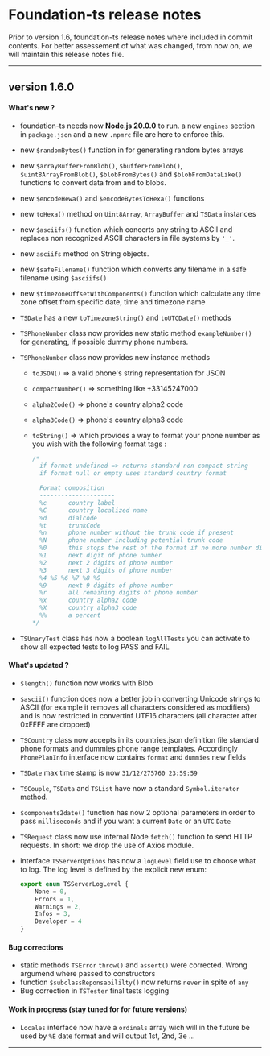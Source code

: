 # Foundation-ts release notes

Prior to version 1.6, foundation-ts release notes where included in commit contents. For better assessement of what was changed, from now on, we will maintain this release notes file.



<hr/>

## version 1.6.0

#### What's new ?

- foundation-ts needs now **Node.js 20.0.0** to run. a new `engines` section in `package.json` and a new `.npmrc` file are here to enforce this.

- new `$randomBytes()` function in for generating random bytes arrays

- new `$arrayBufferFromBlob()`,  `$bufferFromBlob()`, `$uint8ArrayFromBlob()`, `$blobFromBytes()` and  `$blobFromDataLike()` functions to convert data from and to blobs.

- new `$encodeHewa()` and `$encodeBytesToHexa()` functions

- new `toHexa()` method on `Uint8Array`, `ArrayBuffer` and `TSData` instances

- new `$asciifs()` function which concerts any string to ASCII and replaces non recognized ASCII characters in file systems by `'_'`.

- new `asciifs` method on String objects.

- new `$safeFilename()` function which converts any filename in a safe filename using `$asciifs()`

- new `$timezoneOffsetWithComponents()` function which calculate any time zone offset from specific date, time and timezone name

- `TSDate` has a new `toTimezoneString()` and `toUTCDate()` methods

- `TSPhoneNumber` class now provides new static method `exampleNumber()` for generating, if possible dummy phone numbers.

- `TSPhoneNumber` class now provides new instance methods

  - `toJSON()` => a valid phone's string representation for JSON

  - `compactNumber()` => something like +33145247000

  - `alpha2Code()` => phone's country alpha2 code

  - `alpha3Code()` => phone's country alpha3 code

  - `toString()` => which provides a way to format your phone number as you wish with the following format tags :

    ```typescript
    /*
      if format undefined => returns standard non compact string
      if format null or empty uses standard country format
    
      Format composition
      ---------------------
      %c      country label
      %C      country localized name
      %d      dialcode
      %t      trunkCode
      %n      phone number without the trunk code if present
      %N      phone number including potential trunk code
      %0      this stops the rest of the format if no more number digit remains
      %1      next digit of phone number
      %2      next 2 digits of phone number
      %3      next 3 digits of phone number
      %4 %5 %6 %7 %8 %9
      %9      next 9 digits of phone number
      %r      all remaining digits of phone number  
      %x      country alpha2 code
      %X      country alpha3 code   
      %%      a percent
    */
    
    ```

- `TSUnaryTest` class has now a boolean `logAllTests` you can activate to show all expected tests to log PASS and FAIL

#### What's updated ?

-  `$length()` function now works with Blob

- `$ascii()` function does now a better job in converting Unicode strings to ASCII (for example it removes all characters considered as modifiers) and is now restricted in convertinf UTF16 characters (all character after 0xFFFF are dropped)

- `TSCountry` class now accepts in its countries.json definition file standard phone formats and dummies phone range templates. Accordingly `PhonePlanInfo` interface now contains `format` and `dummies` new fields

- `TSDate` max time stamp is now `31/12/275760 23:59:59` 

- `TSCouple`, `TSData` and `TSList` have now a standard `Symbol.iterator` method.

- `$components2date()` function has now 2 optional parameters in order to pass `milliseconds` and if you want a current `Date` or an `UTC` `Date`

- `TSRequest` class now use internal Node `fetch()` function to send HTTP requests. In short: we drop the use of Axios module.

- interface `TSServerOptions` has now a `logLevel` field use to choose what to log. The log level is defined by the explicit new enum:

  ```typescript
  export enum TSServerLogLevel {
      None = 0,
      Errors = 1,
      Warnings = 2,
      Infos = 3,
      Developer = 4
  }
  ```

#### Bug corrections

- static methods `TSError` `throw()` and `assert()` were corrected. Wrong argumend where passed to constructors
- function `$subclassReponsabililty()` now returns `never` in spite of `any`
- Bug correction in `TSTester` final tests logging

#### Work in progress (stay tuned for for future versions)

-  `Locales` interface now have a `ordinals` array wich will in the future be used by `%E` date format and will output 1st, 2nd, 3e … 

<hr />

